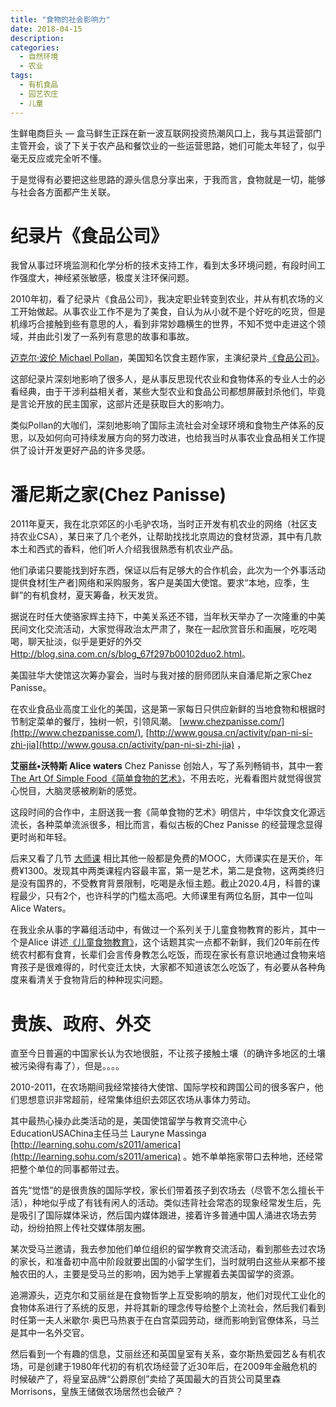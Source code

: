 ```yaml
---
title: "食物的社会影响力"
date: 2018-04-15
description: 
categories:
  - 自然环境
  - 农业
tags:
  - 有机食品
  - 园艺农庄
  - 儿童
---
```


生鲜电商巨头 — 盒马鲜生正踩在新一波互联网投资热潮风口上，我与其运营部门主管开会，谈了下关于农产品和餐饮业的一些运营思路，她们可能太年轻了，似乎毫无反应或完全听不懂。

于是觉得有必要把这些思路的源头信息分享出来，于我而言，食物就是一切，能够与社会各方面都产生关联。

# **纪录片《食品公司》**

我曾从事过环境监测和化学分析的技术支持工作，看到太多环境问题，有段时间工作强度大，神经紧张敏感，极度关注环保问题。

2010年初，看了纪录片《食品公司》，我决定职业转变到农业，并从有机农场的义工开始做起。从事农业工作不是为了美食，自认为从小就不是个好吃的吃货，但是机缘巧合接触到些有意思的人，看到非常妙趣横生的世界，不知不觉中走进这个领域，并由此引发了一系列有意思的故事和事故。

[迈克尔·波伦 Michael Pollan](https://book.douban.com/author/315195/)，美国知名饮食主题作家，主演纪录片[《食品公司》](https://movie.douban.com/subject/3564499/)。

这部纪录片深刻地影响了很多人，是从事反思现代农业和食物体系的专业人士的必看经典，由于干涉利益相关者，某些大型农业和食品公司都想屏蔽封杀他们，毕竟是言论开放的民主国家，这部片还是获取巨大的影响力。

类似Pollan的大咖们，深刻地影响了国际主流社会对全球环境和食物生产体系的反思，以及如何向可持续发展方向的努力改进，也给我当时从事农业食品相关工作提供了设计开发更好产品的许多灵感。

# **潘尼斯之家(Chez Panisse)**

2011年夏天，我在北京郊区的小毛驴农场，当时正开发有机农业的网络（社区支持农业CSA），某日来了几个老外，让帮助找找北京周边的食材货源，其中有几款本土和西式的香料，他们听人介绍我很熟悉有机农业产品。

他们承诺只要能找到好东西，保证以后有足够大的合作机会，此次为一个外事活动提供食材[生产者]网络和采购服务，客户是美国大使馆。要求“本地，应季，生鲜”的有机食材，夏天筹备，秋天发货。

据说在时任大使骆家辉主持下，中美关系还不错，当年秋天举办了一次隆重的中美民间文化交流活动，大家觉得政治太严肃了，聚在一起欣赏音乐和画展，吃吃喝喝，聊天扯淡，似乎是更好的外交 [Http://blog.sina.com.cn/s/blog_67f297b00102duo2.html](http://blog.sina.com.cn/s/blog_67f297b00102duo2.html)。

美国驻华大使馆这次筹办宴会，当时与我对接的厨师团队来自潘尼斯之家Chez Panisse。

在农业食品业高度工业化的美国，这是第一家每日只供应新鲜的当地食物和根据时节制定菜单的餐厅，独树一帜，引领风潮。
[www.chezpanisse.com/](http://www.chezpanisse.com/), [http://www.gousa.cn/activity/pan-ni-si-zhi-jia](http://www.gousa.cn/activity/pan-ni-si-zhi-jia) ，

**艾丽丝•沃特斯 Alice waters**
Chez Panisse 创始人，写了系列畅销书，其中一套[The Art Of Simple Food《简单食物的艺术》](https://www.thekitchn.com/the-art-of-simple-food-ii-by-alice-waters-new-cookbook-197255)，不用去吃，光看看图片就觉得很赏心悦目，大脑灵感被刷新的感觉。

这段时间的合作中，主厨送我一套《简单食物的艺术》明信片，中华饮食文化源远流长，各种菜单流派很多，相比而言，看似古板的Chez Panisse 的经营理念显得更时尚和年轻。

后来又看了几节 [大师课](https://www.masterclass.com/) 相比其他一般都是免费的MOOC，大师课实在是天价，年费¥1300。发现其中两类课程内容最丰富，第一是艺术，第二是食物，这两类终归是没有国界的，不受教育背景限制，吃喝是永恒主题。截止2020.4月，科普的课程最少，只有2个，也许科学的门槛太高吧。大师课里有两位名厨，其中一位叫Alice Waters。

在我业余从事的字幕组活动中，有做过一个系列关于儿童食物教育的影片，其中一个是Alice 讲述[《儿童食物教育》](http://mp.weixin.qq.com/s/9Z2kXKMQOlwkrSrGg4D9YA)，这个话题其实一点都不新鲜，我们20年前在传统农村都有食育，长辈们会言传身教怎么吃饭，而现在家长有意识地通过食物来培育孩子是很难得的，时代变迁太快，大家都不知道该怎么吃饭了，有必要从各种角度来看清关于食物背后的种种现实问题。

# **贵族、政府、外交**

直至今日普遍的中国家长认为农地很脏，不让孩子接触土壤（的确许多地区的土壤被污染得有毒了），但是。。。。

2010-2011，在农场期间我经常接待大使馆、国际学校和跨国公司的很多客户，他们思想意识非常超前，经常集体组织去郊区农场从事体力劳动。

其中最热心操办此类活动的是，美国使馆留学与教育交流中心 EducationUSAChina主任马兰 Lauryne Massinga [http://learning.sohu.com/s2011/america](http://learning.sohu.com/s2011/america) 。她不单单拖家带口去种地，还经常把整个单位的同事都带过去。

首先“觉悟”的是很贵族的国际学校，家长们带着孩子到农场去（尽管不怎么擅长干活），种地似乎成了有钱有闲人的活动。类似违背社会常态的现象经常发生后，先是吸引了国际媒体采访，然后国内媒体跟进，接着许多普通中国人涌进农场去劳动，纷纷拍照上传社交媒体朋友圈。

某次受马兰邀请，我去参加他们单位组织的留学教育交流活动，看到那些去过农场的家长，和准备初中高中阶段就要出国的小留学生们，当时就明白这些从来都不接触农田的人，主要是受马兰的影响，因为她手上掌握着去美国留学的资源。

追溯源头，迈克尔和艾丽丝是在食物哲学上互受影响的朋友，他们对现代工业化的食物体系进行了系统的反思，并将其新的理念传导给整个上流社会，然后我们看到时任第一夫人米歇尔·奥巴马热衷于在白宫菜园劳动，继而影响到官僚体系，马兰是其中一名外交官。

然后看到一个有趣的信息，艾丽丝还和英国皇室有关系，查尔斯热爱园艺＆有机农场，可是创建于1980年代初的有机农场经营了近30年后，在2009年金融危机的时候破产了，将皇室品牌“公爵原创”卖给了英国最大的百货公司莫里森Morrisons，皇族王储做农场居然也会破产？

